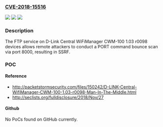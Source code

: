 ### [CVE-2018-15516](https://cve.mitre.org/cgi-bin/cvename.cgi?name=CVE-2018-15516)
![](https://img.shields.io/static/v1?label=Product&message=n%2Fa&color=blue)
![](https://img.shields.io/static/v1?label=Version&message=n%2Fa&color=blue)
![](https://img.shields.io/static/v1?label=Vulnerability&message=n%2Fa&color=brighgreen)

### Description

The FTP service on D-Link Central WiFiManager CWM-100 1.03 r0098 devices allows remote attackers to conduct a PORT command bounce scan via port 8000, resulting in SSRF.

### POC

#### Reference
- http://packetstormsecurity.com/files/150242/D-LINK-Central-WifiManager-CWM-100-1.03-r0098-Man-In-The-Middle.html
- http://seclists.org/fulldisclosure/2018/Nov/27

#### Github
No PoCs found on GitHub currently.

